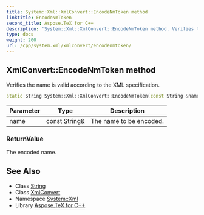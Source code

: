 ```yaml
---
title: System::Xml::XmlConvert::EncodeNmToken method
linktitle: EncodeNmToken
second_title: Aspose.TeX for C++
description: 'System::Xml::XmlConvert::EncodeNmToken method. Verifies the name is valid according to the XML specification in C++.'
type: docs
weight: 200
url: /cpp/system.xml/xmlconvert/encodenmtoken/
---
```

## XmlConvert::EncodeNmToken method


Verifies the name is valid according to the XML specification.

```cpp
static String System::Xml::XmlConvert::EncodeNmToken(const String &name)
```


| Parameter | Type | Description |
| --- | --- | --- |
| name | const String\& | The name to be encoded. |

### ReturnValue

The encoded name.

## See Also

* Class [String](../../../system/string/)
* Class [XmlConvert](../)
* Namespace [System::Xml](../../)
* Library [Aspose.TeX for C++](../../../)
